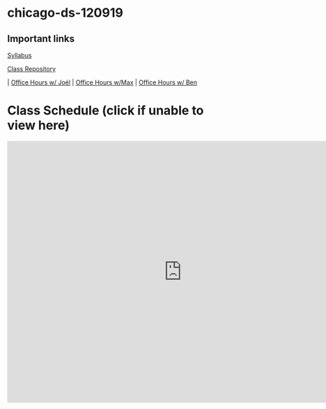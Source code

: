 # chicago-ds-120919
## Important links 

[Syllabus](https://drive.google.com/file/d/1GV1nO8scPDJ6YRjHhkZdivPyLsZ90CQx/view?usp=sharing)

[Class Repository](https://github.com/learn-co-students/Chicago-ds-120919)

| [Office Hours w/ Joél](https://calendar.google.com/calendar/selfsched?sstoken=UURQdmFqYWE4TnNLfGRlZmF1bHR8MmU1ODhhMzgzNmJiMDYxNDBmNmE1MGFiZjU2M2RhODc) | [Office Hours w/Max](https://calendar.google.com/calendar/selfsched?sstoken=UUJ5QlpPUmxITUI0fGRlZmF1bHR8MGIxMjJkYzc5OWE2NWM2YTdkNTI1ZTZkNWQ2ZjkzMWE) | [Office Hours w/ Ben](https://calendar.google.com/calendar/selfsched?sstoken=UUJiYlYxNXVzaDhhfGRlZmF1bHR8MTIzOGE0NGE2MmExZGJhZjk1ODAwZmZlYTE4M2U2MDU)

# Class Schedule (click if unable to view here)
<iframe src="https://calendar.google.com/calendar/embed?src=flatironschool.com_gnf5j32vgt5a4n9pgi30cgnv9k%40group.calendar.google.com&ctz=America%2FChicago" style="border: 0" width="800" height="600" frameborder="0" scrolling="no"></iframe>
